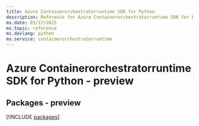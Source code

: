 ```yaml
---
title: Azure Containerorchestratorruntime SDK for Python
description: Reference for Azure Containerorchestratorruntime SDK for Python
ms.date: 03/17/2025
ms.topic: reference
ms.devlang: python
ms.service: containerorchestratorruntime
---
```

# Azure Containerorchestratorruntime SDK for Python - preview
## Packages - preview
[!INCLUDE [packages](containerorchestratorruntime-index.md)]